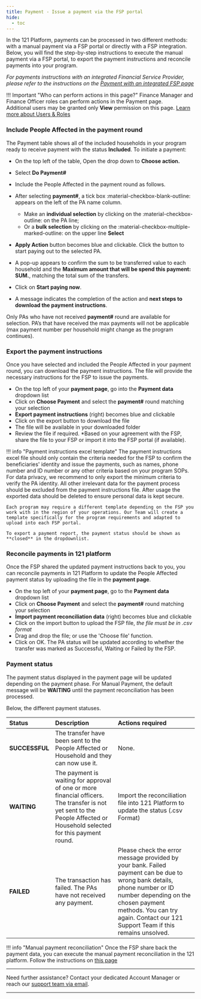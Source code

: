 ```yaml
---
title: Payment - Issue a payment via the FSP portal
hide:
  - toc
---
```


In the 121 Platform, payments can be processed in two different methods: with a manual payment via a FSP portal or directly with a FSP integration. Below, you will find the step-by-step instructions to execute the manual payment via a FSP portal, to export the payment instructions and reconcile payments into your program.

*For payments instructions with an integrated Financial Service Provider, please refer to the instructions on the [Payment with an integrated FSP page](./issue-payment-integrated-fsp.md)*

!!! Important "Who can perform actions in this page?"
    Finance Manager and Finance Officer roles can perform actions in the Payment page.  
    Additional users may be granted only **View** permission on this page. [Learn more about Users & Roles](../users/users-roles-page.md)


### Include People Affected in the payment round

The Payment table shows all of the included households in your program ready to receive payment with the status **Included**.
To initiate a payment:

- On the top left of the table, Open the drop down to **Choose action.**
- Select  **Do Payment#**

- Include the People Affected in the payment round as follows.
- After selecting **payment#**, a tick box :material-checkbox-blank-outline: appears on the left of the PA name column.
  - Make an **individual selection** by clicking on the :material-checkbox-outline: on the PA line;
  - Or a **bulk selection** by clicking on the :material-checkbox-multiple-marked-outline: on the upper line **Select**
- **Apply Action** button becomes blue and clickable. Click the button to start paying out to the selected PA.
- A pop-up appears to confirm the sum to be transferred value to each household and the **Maximum amount that will be spend this payment: SUM.**, matching the total sum of the transfers.
- Click on **Start paying now**.
- A message indicates the completion of the action and **next steps to download the payment instructions**.

Only PAs who have not received **payment#** round are available for selection. PA’s that have received the max payments will not be applicable (max payment number per household might change as the program continues).

### Export the payment instructions

Once you have selected and included the People Affected in your payment round, you can download the payment instructions.
The file will provide the necessary instructions for the FSP to issue the payments.

- On the top left of your **payment page**, go into the **Payment data** dropdown list
- Click on **Choose Payment** and select the **payment#** round matching your selection
- **Export payment instructions** (right) becomes blue and clickable
- Click on the export button to download the file
- The file will be available in your downloaded folder
- Review the file if required. *Based on your agreement with the FSP, share the file to your FSP or import it into the FSP portal (if available).

!!! info "Payment instructions excel template"
    The payment instructions excel file should only contain the criteria needed for the FSP to confirm the beneficiaries' identity and issue the payments, such as names, phone number and ID number or any other criteria based on your program SOPs. For data privacy, we recommend to only export the minimum criteria to verify the PA identity. All other irrelevant data for the payment process should be excluded from the payment instructions file. After usage the exported data should be deleted to ensure personal data is kept secure.

    Each program may require a different template depending on the FSP you work with in the region of your operations. Our Team will create a template specifically for the program requirements and adapted to upload into each FSP portal. 

    To export a payment report, the payment status should be shown as **closed** in the dropdownlist.

### Reconcile payments in 121 platform

Once the FSP shared the updated payment instructions back to you, you can reconcile payments in 121 Platform to update the People Affected payment status by uploading the file in the **payment page**.

- On the top left of your **payment page**, go to the **Payment data** dropdown list
- Click on **Choose Payment** and select the **payment#** round matching your selection
- **Import payment reconciliation data** (right) becomes blue and clickable
- Click on the import button to upload the FSP file, *the file must be in .csv format*
- Drag and drop the file; or use the 'Choose file' function.
- Click on OK. The PA status will be updated according to whether the transfer was marked as Successful, Waiting or Failed by the FSP.

### Payment status

The payment status displayed in the payment page will be updated depending on the payment phase. For Manual Payment, the default message will be **WAITING** until the payment reconciliation has been processed.

Below, the different payment statuses.

| Status | Description | Actions required |
| :------| :-----------| :----------------|
| **SUCCESSFUL** | The transfer have been sent to the People Affected or Household and they can now use it. | None.|
| **WAITING** | The payment is waiting for approval of one or more financial officers. The transfer is not yet sent to the People Affected or Household selected for this payment round. | Import the reconciliation file into 121 Platform to update the status (.csv Format) |
| **FAILED** | The transaction has failed. The PAs have not received any payment.| Please check the error message provided by your bank. Failed payment can be due to wrong bank details, phone number or ID number depending on the chosen payment methods. You can try again. Contact our 121 Support Team if this remains unsolved.|

!!! info "Manual payment reconciliation"
    Once the FSP share back the payment data, you can execute the manual payment reconciliation in the 121 platform.
    Follow the instructions on [this page](manual-payment-reconciliation.md)

___
Need further assistance? Contact your dedicated Account Manager or reach our [support team via email](mailto:support@121.global).
___
